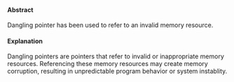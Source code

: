 #### Abstract
Dangling pointer has been used to refer to an invalid memory resource.

#### Explanation
Dangling pointers are pointers that refer to invalid or inappropriate memory resources. Referencing these memory resources may create memory corruption, resulting in unpredictable program behavior or system instablity.
